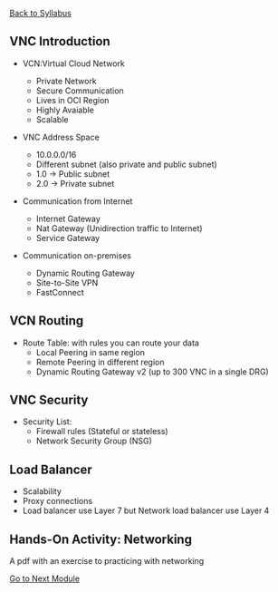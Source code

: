 [Back to Syllabus](./README.md#course-syllabus)

## VNC Introduction

- VCN:Virtual Cloud Network
    - Private Network
    - Secure Communication
    - Lives in OCI Region
    - Highly Avaiable
    - Scalable

- VNC Address Space
    - 10.0.0.0/16
    - Different subnet (also private and public subnet)
    - 1.0 -> Public subnet
    - 2.0 -> Private subnet

- Communication from Internet
    - Internet Gateway
    - Nat Gateway (Unidirection traffic to Internet)
    - Service Gateway

- Communication on-premises
    - Dynamic Routing Gateway
    - Site-to-Site VPN
    - FastConnect

## VCN Routing

- Route Table: with rules you can route your data
    - Local Peering in same region
    - Remote Peering in different region
    - Dynamic Routing Gateway v2 (up to 300 VNC in a single DRG)

## VNC Security

- Security List:
    - Firewall rules (Stateful or stateless)
    - Network Security Group (NSG)

## Load Balancer

- Scalability
- Proxy connections
- Load balancer use Layer 7 but Network load balancer use Layer 4

## Hands-On Activity: Networking
A pdf with an exercise to practicing with networking

[Go to Next Module](./6_Compute.md)